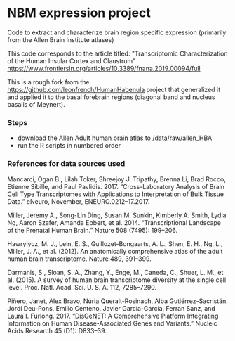 # NBM expression project
Code to extract and characterize brain region specific expression (primarily from the Allen Brain Institute atlases)

This code corresponds to the article titled: "Transcriptomic Characterization of the Human Insular Cortex and Claustrum"
https://www.frontiersin.org/articles/10.3389/fnana.2019.00094/full

This is a rough fork from the https://github.com/leonfrench/HumanHabenula project that generalized it and applied it to the basal forebrain regions (diagonal band and nucleus basalis of Meynert).


### Steps
* download the Allen Adult human brain atlas to /data/raw/allen_HBA
* run the R scripts in numbered order

### References for data sources used

Mancarci, Ogan B., Lilah Toker, Shreejoy J. Tripathy, Brenna Li, Brad Rocco, Etienne Sibille, and Paul Pavlidis. 2017. “Cross-Laboratory Analysis of Brain Cell Type Transcriptomes with Applications to Interpretation of Bulk Tissue Data.” eNeuro, November, ENEURO.0212–17.2017.

Miller, Jeremy A., Song-Lin Ding, Susan M. Sunkin, Kimberly A. Smith, Lydia Ng, Aaron Szafer, Amanda Ebbert, et al. 2014. “Transcriptional Landscape of the Prenatal Human Brain.” Nature 508 (7495): 199–206.

Hawrylycz, M. J., Lein, E. S., Guillozet-Bongaarts, A. L., Shen, E. H., Ng, L., Miller, J. A., et al. (2012). An anatomically comprehensive atlas of the adult human brain transcriptome. Nature 489, 391–399.

Darmanis, S., Sloan, S. A., Zhang, Y., Enge, M., Caneda, C., Shuer, L. M., et al. (2015). A survey of human brain transcriptome diversity at the single cell level. Proc. Natl. Acad. Sci. U. S. A. 112, 7285–7290.

Piñero, Janet, Àlex Bravo, Núria Queralt-Rosinach, Alba Gutiérrez-Sacristán, Jordi Deu-Pons, Emilio Centeno, Javier García-García, Ferran Sanz, and Laura I. Furlong. 2017. “DisGeNET: A Comprehensive Platform Integrating Information on Human Disease-Associated Genes and Variants.” Nucleic Acids Research 45 (D1): D833–39.
